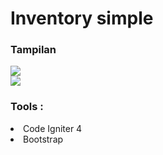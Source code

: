# Inventory simple

### Tampilan
<img src="https://user-images.githubusercontent.com/86312641/137633236-ae3c7603-af36-4333-a6c1-c7f354225e99.png"/>
<br>
<img src="https://user-images.githubusercontent.com/86312641/137633258-f953b15b-4276-43c9-a772-f89ff0b1ac2a.png"/>

### Tools :
<li>Code Igniter 4</li>
<li>Bootstrap</li>
